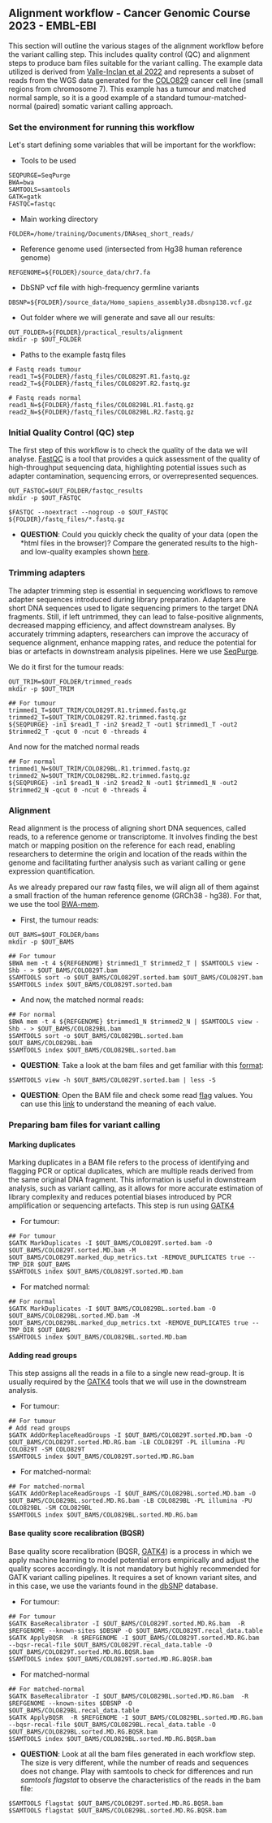 ## Alignment workflow - Cancer Genomic Course 2023 - EMBL-EBI
This section will outline the various stages of the alignment workflow before the variant calling step. This includes quality control (QC) and alignment steps to produce bam files suitable for the variant calling. The example data utilized is derived from [Valle-Inclan et al 2022](https://www.sciencedirect.com/science/article/pii/S2666979X22000726?via%3Dihub) and represents a subset of reads from the WGS data generated for the [COLO829](https://depmap.org/portal/cell_line/COLO829_SKIN?tab=overview) cancer cell line (small regions from chromosome 7). This example has a tumour and matched normal sample, so it is a good example of a standard tumour-matched-normal (paired) somatic variant calling approach.

### Set the environment for running this workflow

Let's start defining some variables that will be important for the workflow:

- Tools to be used
```
SEQPURGE=SeqPurge
BWA=bwa
SAMTOOLS=samtools
GATK=gatk
FASTQC=fastqc
```

- Main working directory
```
FOLDER=/home/training/Documents/DNAseq_short_reads/
```

- Reference genome used (intersected from Hg38 human reference genome)
```
REFGENOME=${FOLDER}/source_data/chr7.fa
```

- DbSNP vcf file with high-frequency germline variants
```
DBSNP=${FOLDER}/source_data/Homo_sapiens_assembly38.dbsnp138.vcf.gz
```

- Out folder where we will generate and save all our results:
```
OUT_FOLDER=${FOLDER}/practical_results/alignment
mkdir -p $OUT_FOLDER
```

- Paths to the example fastq files
```
# Fastq reads tumour
read1_T=${FOLDER}/fastq_files/COLO829T.R1.fastq.gz
read2_T=${FOLDER}/fastq_files/COLO829T.R2.fastq.gz

# Fastq reads normal
read1_N=${FOLDER}/fastq_files/COLO829BL.R1.fastq.gz
read2_N=${FOLDER}/fastq_files/COLO829BL.R2.fastq.gz
```

### Initial Quality Control (QC) step
The first step of this workflow is to check the quality of the data we will analyse. [FastQC](https://www.bioinformatics.babraham.ac.uk/projects/fastqc/) is a tool that provides a quick assessment of the quality of high-throughput sequencing data, highlighting potential issues such as adapter contamination, sequencing errors, or overrepresented sequences.

```
OUT_FASTQC=$OUT_FOLDER/fastqc_results
mkdir -p $OUT_FASTQC

$FASTQC --noextract --nogroup -o $OUT_FASTQC ${FOLDER}/fastq_files/*.fastq.gz
```
- **QUESTION**: Could you quickly check the quality of your data (open the *html files in the browser)? Compare the generated results to the high- and low-quality examples shown [here](https://www.bioinformatics.babraham.ac.uk/projects/fastqc/).

### Trimming adapters
The adapter trimming step is essential in sequencing workflows to remove adapter sequences introduced during library preparation. Adapters are short DNA sequences used to ligate sequencing primers to the target DNA fragments. Still, if left untrimmed, they can lead to false-positive alignments, decreased mapping efficiency, and affect downstream analyses. By accurately trimming adapters, researchers can improve the accuracy of sequence alignment, enhance mapping rates, and reduce the potential for bias or artefacts in downstream analysis pipelines. Here we use [SeqPurge](https://pubmed.ncbi.nlm.nih.gov/27161244/).

We do it first for the tumour reads:
```
OUT_TRIM=$OUT_FOLDER/trimmed_reads
mkdir -p $OUT_TRIM

## For tumour
trimmed1_T=$OUT_TRIM/COLO829T.R1.trimmed.fastq.gz
trimmed2_T=$OUT_TRIM/COLO829T.R2.trimmed.fastq.gz
${SEQPURGE} -in1 $read1_T -in2 $read2_T -out1 $trimmed1_T -out2 $trimmed2_T -qcut 0 -ncut 0 -threads 4
```

And now for the matched normal reads
```
## For normal
trimmed1_N=$OUT_TRIM/COLO829BL.R1.trimmed.fastq.gz
trimmed2_N=$OUT_TRIM/COLO829BL.R2.trimmed.fastq.gz
${SEQPURGE} -in1 $read1_N -in2 $read2_N -out1 $trimmed1_N -out2 $trimmed2_N -qcut 0 -ncut 0 -threads 4
```

### Alignment
Read alignment is the process of aligning short DNA sequences, called reads, to a reference genome or transcriptome. It involves finding the best match or mapping position on the reference for each read, enabling researchers to determine the origin and location of the reads within the genome and facilitating further analysis such as variant calling or gene expression quantification.

As we already prepared our raw fastq files, we will align all of them against a small fraction of the human reference genome (GRCh38 - hg38). For that, we use the tool [BWA-mem](https://github.com/lh3/bwa).

- First, the tumour reads:
```
OUT_BAMS=$OUT_FOLDER/bams
mkdir -p $OUT_BAMS

## For tumour
$BWA mem -t 4 ${REFGENOME} $trimmed1_T $trimmed2_T | $SAMTOOLS view -Shb - > $OUT_BAMS/COLO829T.bam
$SAMTOOLS sort -o $OUT_BAMS/COLO829T.sorted.bam $OUT_BAMS/COLO829T.bam
$SAMTOOLS index $OUT_BAMS/COLO829T.sorted.bam
```
- And now, the matched normal reads:
```
## For normal
$BWA mem -t 4 ${REFGENOME} $trimmed1_N $trimmed2_N | $SAMTOOLS view -Shb - > $OUT_BAMS/COLO829BL.bam
$SAMTOOLS sort -o $OUT_BAMS/COLO829BL.sorted.bam $OUT_BAMS/COLO829BL.bam
$SAMTOOLS index $OUT_BAMS/COLO829BL.sorted.bam
```


- **QUESTION**: Take a look at the bam files and get familiar with this [format](https://samtools.github.io/hts-specs/SAMv1.pdf):
```
$SAMTOOLS view -h $OUT_BAMS/COLO829T.sorted.bam | less -S
```
- **QUESTION**: Open the BAM file and check some read [flag](https://samtools.github.io/hts-specs/SAMv1.pdf) values. You can use this [link](https://broadinstitute.github.io/picard/explain-flags.html) to understand the meaning of each value.   

### Preparing bam files for variant calling

#### Marking duplicates
Marking duplicates in a BAM file refers to the process of identifying and flagging PCR or optical duplicates, which are multiple reads derived from the same original DNA fragment. This information is useful in downstream analysis, such as variant calling, as it allows for more accurate estimation of library complexity and reduces potential biases introduced by PCR amplification or sequencing artefacts. This step is run using [GATK4](https://gatk.broadinstitute.org/hc/en-us)

- For tumour:
```
## For tumour
$GATK MarkDuplicates -I $OUT_BAMS/COLO829T.sorted.bam -O $OUT_BAMS/COLO829T.sorted.MD.bam -M $OUT_BAMS/COLO829T.marked_dup_metrics.txt -REMOVE_DUPLICATES true --TMP_DIR $OUT_BAMS
$SAMTOOLS index $OUT_BAMS/COLO829T.sorted.MD.bam
```

- For matched normal:
```
## For normal
$GATK MarkDuplicates -I $OUT_BAMS/COLO829BL.sorted.bam -O $OUT_BAMS/COLO829BL.sorted.MD.bam -M $OUT_BAMS/COLO829BL.marked_dup_metrics.txt -REMOVE_DUPLICATES true --TMP_DIR $OUT_BAMS
$SAMTOOLS index $OUT_BAMS/COLO829BL.sorted.MD.bam
```

#### Adding read groups
This step assigns all the reads in a file to a single new read-group. It is usually required by the [GATK4](https://gatk.broadinstitute.org/hc/en-us) tools that we will use in the downstream analysis. 

- For tumour:
```
## For tumour
# Add read groups
$GATK AddOrReplaceReadGroups -I $OUT_BAMS/COLO829T.sorted.MD.bam -O $OUT_BAMS/COLO829T.sorted.MD.RG.bam -LB COLO829T -PL illumina -PU COLO829T -SM COLO829T
$SAMTOOLS index $OUT_BAMS/COLO829T.sorted.MD.RG.bam
```

- For matched-normal:
```
## For matched-normal
$GATK AddOrReplaceReadGroups -I $OUT_BAMS/COLO829BL.sorted.MD.bam -O $OUT_BAMS/COLO829BL.sorted.MD.RG.bam -LB COLO829BL -PL illumina -PU COLO829BL -SM COLO829BL
$SAMTOOLS index $OUT_BAMS/COLO829BL.sorted.MD.RG.bam
```

#### Base quality score recalibration (BQSR)
Base quality score recalibration (BQSR, [GATK4](https://gatk.broadinstitute.org/hc/en-us)) is a process in which we apply machine learning to model potential errors empirically and adjust the quality scores accordingly. It is not mandatory but highly recommended for GATK variant calling pipelines. It requires a set of known variant sites, and in this case, we use the variants found in the [dbSNP](https://en.wikipedia.org/wiki/DbSNP) database.

- For tumour:
```
## For tumour
$GATK BaseRecalibrator -I $OUT_BAMS/COLO829T.sorted.MD.RG.bam  -R $REFGENOME --known-sites $DBSNP -O $OUT_BAMS/COLO829T.recal_data.table
$GATK ApplyBQSR  -R $REFGENOME -I $OUT_BAMS/COLO829T.sorted.MD.RG.bam --bqsr-recal-file $OUT_BAMS/COLO829T.recal_data.table -O $OUT_BAMS/COLO829T.sorted.MD.RG.BQSR.bam
$SAMTOOLS index $OUT_BAMS/COLO829T.sorted.MD.RG.BQSR.bam
```

- For matched-normal
```
## For matched-normal
$GATK BaseRecalibrator -I $OUT_BAMS/COLO829BL.sorted.MD.RG.bam  -R $REFGENOME --known-sites $DBSNP -O $OUT_BAMS/COLO829BL.recal_data.table
$GATK ApplyBQSR  -R $REFGENOME -I $OUT_BAMS/COLO829BL.sorted.MD.RG.bam --bqsr-recal-file $OUT_BAMS/COLO829BL.recal_data.table -O $OUT_BAMS/COLO829BL.sorted.MD.RG.BQSR.bam
$SAMTOOLS index $OUT_BAMS/COLO829BL.sorted.MD.RG.BQSR.bam
```

- **QUESTION**: Look at all the bam files generated in each workflow step. The size is very different, while the number of reads and sequences does not change. Play with samtools to check for differences and run *samtools flagstat* to observe the characteristics of the reads in the bam file:
```
$SAMTOOLS flagstat $OUT_BAMS/COLO829T.sorted.MD.RG.BQSR.bam
$SAMTOOLS flagstat $OUT_BAMS/COLO829BL.sorted.MD.RG.BQSR.bam
```

